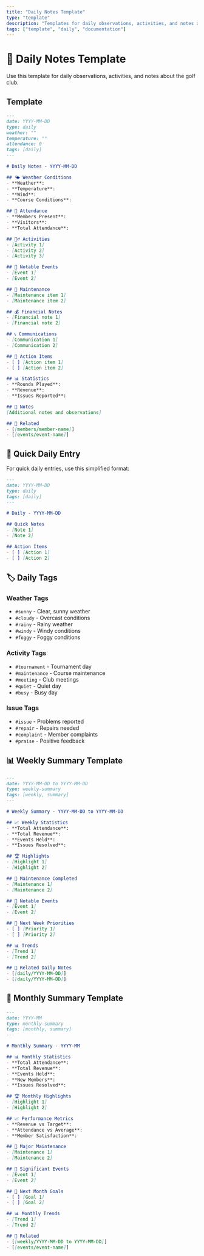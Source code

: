 ```yaml
---
title: "Daily Notes Template"
type: "template"
description: "Templates for daily observations, activities, and notes about the golf club"
tags: ["template", "daily", "documentation"]
---
```


# 📅 Daily Notes Template

Use this template for daily observations, activities, and notes about the golf club.

## Template

```markdown
---
date: YYYY-MM-DD
type: daily
weather: ""
temperature: ""
attendance: 0
tags: [daily]
---

# Daily Notes - YYYY-MM-DD

## 🌤️ Weather Conditions
- **Weather**: 
- **Temperature**: 
- **Wind**: 
- **Course Conditions**: 

## 👥 Attendance
- **Members Present**: 
- **Visitors**: 
- **Total Attendance**: 

## 🏌️‍♂️ Activities
- [Activity 1]
- [Activity 2]
- [Activity 3]

## 📝 Notable Events
- [Event 1]
- [Event 2]

## 🔧 Maintenance
- [Maintenance item 1]
- [Maintenance item 2]

## 💰 Financial Notes
- [Financial note 1]
- [Financial note 2]

## 📞 Communications
- [Communication 1]
- [Communication 2]

## 🎯 Action Items
- [ ] [Action item 1]
- [ ] [Action item 2]

## 📊 Statistics
- **Rounds Played**: 
- **Revenue**: 
- **Issues Reported**: 

## 📝 Notes
[Additional notes and observations]

## 🔗 Related
- [[members/member-name]]
- [[events/event-name]]
```

## 📅 Quick Daily Entry

For quick daily entries, use this simplified format:

```markdown
---
date: YYYY-MM-DD
type: daily
tags: [daily]
---

# Daily - YYYY-MM-DD

## Quick Notes
- [Note 1]
- [Note 2]

## Action Items
- [ ] [Action 1]
- [ ] [Action 2]
```

## 🏷️ Daily Tags

### Weather Tags
- `#sunny` - Clear, sunny weather
- `#cloudy` - Overcast conditions
- `#rainy` - Rainy weather
- `#windy` - Windy conditions
- `#foggy` - Foggy conditions

### Activity Tags
- `#tournament` - Tournament day
- `#maintenance` - Course maintenance
- `#meeting` - Club meetings
- `#quiet` - Quiet day
- `#busy` - Busy day

### Issue Tags
- `#issue` - Problems reported
- `#repair` - Repairs needed
- `#complaint` - Member complaints
- `#praise` - Positive feedback

## 📊 Weekly Summary Template

```markdown
---
date: YYYY-MM-DD to YYYY-MM-DD
type: weekly-summary
tags: [weekly, summary]
---

# Weekly Summary - YYYY-MM-DD to YYYY-MM-DD

## 📈 Weekly Statistics
- **Total Attendance**: 
- **Total Revenue**: 
- **Events Held**: 
- **Issues Resolved**: 

## 🏆 Highlights
- [Highlight 1]
- [Highlight 2]

## 🔧 Maintenance Completed
- [Maintenance 1]
- [Maintenance 2]

## 📝 Notable Events
- [Event 1]
- [Event 2]

## 🎯 Next Week Priorities
- [ ] [Priority 1]
- [ ] [Priority 2]

## 📊 Trends
- [Trend 1]
- [Trend 2]

## 🔗 Related Daily Notes
- [[daily/YYYY-MM-DD]]
- [[daily/YYYY-MM-DD]]
```

## 📅 Monthly Summary Template

```markdown
---
date: YYYY-MM
type: monthly-summary
tags: [monthly, summary]
---

# Monthly Summary - YYYY-MM

## 📊 Monthly Statistics
- **Total Attendance**: 
- **Total Revenue**: 
- **Events Held**: 
- **New Members**: 
- **Issues Resolved**: 

## 🏆 Monthly Highlights
- [Highlight 1]
- [Highlight 2]

## 📈 Performance Metrics
- **Revenue vs Target**: 
- **Attendance vs Average**: 
- **Member Satisfaction**: 

## 🔧 Major Maintenance
- [Maintenance 1]
- [Maintenance 2]

## 📝 Significant Events
- [Event 1]
- [Event 2]

## 🎯 Next Month Goals
- [ ] [Goal 1]
- [ ] [Goal 2]

## 📊 Monthly Trends
- [Trend 1]
- [Trend 2]

## 🔗 Related
- [[weekly/YYYY-MM-DD to YYYY-MM-DD]]
- [[events/event-name]]
``` 